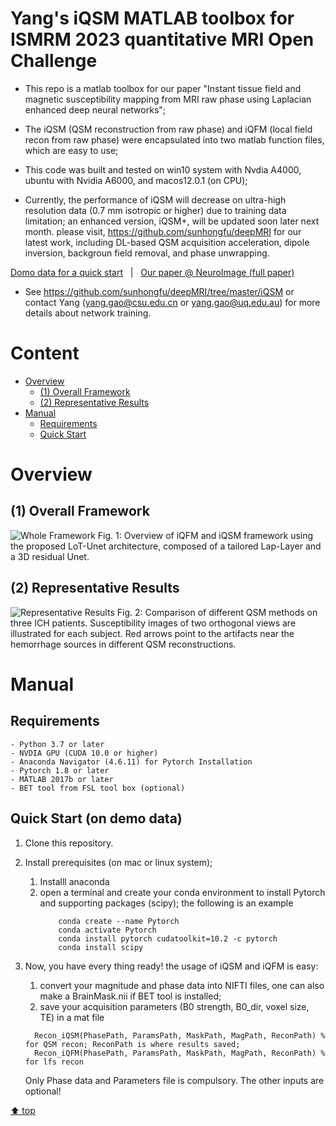 # Yang's iQSM MATLAB toolbox for ISMRM 2023 quantitative MRI Open Challenge

- This repo is a matlab toolbox for our paper "Instant tissue field and magnetic susceptibility mapping from MRI raw phase using Laplacian enhanced deep neural networks";

* The iQSM (QSM reconstruction from raw phase) and iQFM (local field recon from raw phase) were encapsulated into two matlab function files, which are easy to use;

- This code was built and tested on win10 system with Nvdia A4000, ubuntu with Nvidia A6000, and macos12.0.1 (on CPU);

* Currently, the performance of iQSM will decrease on ultra-high resolution data (0.7 mm isotropic or higher) due to training data limitation; an enhanced version, iQSM+, will be updated soon later next month. please visit, https://github.com/sunhongfu/deepMRI for our latest work, including DL-based QSM acquisition acceleration, dipole inversion, backgroun field removal, and phase unwrapping. 

[Domo data for a quick start](https://drive.google.com/file/d/1-rKqddWCujQ9MYnngtA7W0hVMM2tEg3p/view?usp=sharing) &nbsp;  | &nbsp;  [Our paper @ NeuroImage (full paper)](https://www.sciencedirect.com/science/article/pii/S1053811922005274)

- See https://github.com/sunhongfu/deepMRI/tree/master/iQSM or contact Yang (yang.gao@csu.edu.cn or yang.gao@uq.edu.au) for more details about network training. 

# Content

- [ Overview](#head1)
  - [(1) Overall Framework](#head2)
  - [(2) Representative Results](#head3)
- [ Manual](#head4)
  - [Requirements](#head5)
  - [Quick Start](#head6)

# <span id="head1"> Overview </span>

## <span id="head2">(1) Overall Framework </span>

![Whole Framework](https://www.dropbox.com/s/7bxkyu1utxux76k/Figs_1.png?raw=1)
Fig. 1: Overview of iQFM and iQSM framework using the proposed LoT-Unet architecture, composed of a tailored Lap-Layer and a 3D residual Unet.

## <span id="head3">(2) Representative Results </span>

![Representative Results](https://www.dropbox.com/s/9jt391q22sgber6/Figs_2.png?raw=1)
Fig. 2: Comparison of different QSM methods on three ICH patients. Susceptibility images of two orthogonal views are illustrated for each subject. Red arrows point to the artifacts near the hemorrhage sources in different QSM reconstructions.

# <span id="head4"> Manual </span>

## <span id="head5"> Requirements </span>

    - Python 3.7 or later
    - NVDIA GPU (CUDA 10.0 or higher)
    - Anaconda Navigator (4.6.11) for Pytorch Installation
    - Pytorch 1.8 or later
    - MATLAB 2017b or later
    - BET tool from FSL tool box (optional)

## <span id="head6"> Quick Start (on demo data) </span>

1. Clone this repository.

2. Install prerequisites (on mac or linux system);
   1. Installl anaconda
   2. open a terminal and create your conda environment to install Pytorch and supporting packages (scipy); the following is an example
      ```
          conda create --name Pytorch
          conda activate Pytorch
          conda install pytorch cudatoolkit=10.2 -c pytorch
          conda install scipy
      ```
3. Now, you have every thing ready! the usage of iQSM and iQFM is easy: 
    1. convert your magnitude and phase data into NIFTI files, one can also make a BrainMask.nii if BET tool is installed;
    2. save your acquisition parameters (B0 strength, B0_dir, voxel size, TE) in a mat file
      ```
        Recon_iQSM(PhasePath, ParamsPath, MaskPath, MagPath, ReconPath) % for QSM recon; ReconPath is where results saved; 
        Recon_iQFM(PhasePath, ParamsPath, MaskPath, MagPath, ReconPath) % for lfs recon
      ```
    Only Phase data and Parameters file is compulsory. The other inputs are optional!


[⬆ top](#readme)
